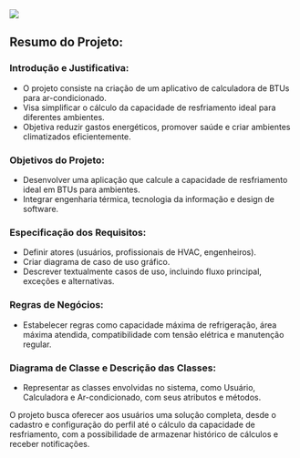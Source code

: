 <img src="https://cdn.jsdelivr.net/gh/devicons/devicon@latest/icons/figma/figma-original.svg" high:30px />


## Resumo do Projeto:

### Introdução e Justificativa:
- O projeto consiste na criação de um aplicativo de calculadora de BTUs para ar-condicionado.
- Visa simplificar o cálculo da capacidade de resfriamento ideal para diferentes ambientes.
- Objetiva reduzir gastos energéticos, promover saúde e criar ambientes climatizados eficientemente.

### Objetivos do Projeto:
- Desenvolver uma aplicação que calcule a capacidade de resfriamento ideal em BTUs para ambientes.
- Integrar engenharia térmica, tecnologia da informação e design de software.

### Especificação dos Requisitos:
- Definir atores (usuários, profissionais de HVAC, engenheiros).
- Criar diagrama de caso de uso gráfico.
- Descrever textualmente casos de uso, incluindo fluxo principal, exceções e alternativas.

### Regras de Negócios:
- Estabelecer regras como capacidade máxima de refrigeração, área máxima atendida, compatibilidade com tensão elétrica e manutenção regular.

### Diagrama de Classe e Descrição das Classes:
- Representar as classes envolvidas no sistema, como Usuário, Calculadora e Ar-condicionado, com seus atributos e métodos.

O projeto busca oferecer aos usuários uma solução completa, desde o cadastro e configuração do perfil até o cálculo da capacidade de resfriamento, com a possibilidade de armazenar histórico de cálculos e receber notificações.
